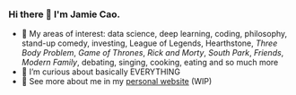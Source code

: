 ### Hi there 👋 I'm Jamie Cao.

- 🔭 My areas of interest: data science, deep learning, coding, philosophy, stand-up comedy, investing, League of Legends, Hearthstone, *Three Body Problem*, *Game of Thrones*, *Rick and Morty*, *South Park*, *Friends*, *Modern Family*, debating, singing, cooking, eating and so much more
- 🌱 I’m curious about basically EVERYTHING
- 🤠 See more about me in my [personal website](https://jamie-cao.github.io/) (WIP)
